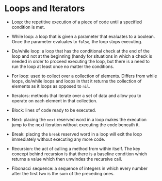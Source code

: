 # Loops and Iterators

* Loop: the repetitive execution of a piece of code until a specified condition is met.
* While loop:  a loop that is given a parameter that evaluates to a boolean.  Once the parameter evaluates to `false`, the loop stops executing.
* Do/while loop:  a loop that has the conditional check at the end of the loop and not at the beginning (handy for situations in which a check is needed in order to proceed executing the loop, but there is a need to run the loop at least once no matter the conditions.
* For loop:  used to collect over a collection of elements.  Differs from while loops, do/while loops and loops in that it returns the collection of elements as it loops as opposed to `nil`.

* Iterators: methods that iterate over a set of data and allow you to operate on each element in that collection.
* Block: lines of code ready to be executed.  
* Next:  placing the `next` reserved word in a loop makes the execution jump to the next iteration without executing the code beneath it.
* Break:  placing the `break` reserved word in a loop will exit the loop immediately without executing any more code.
* Recursion:  the act of calling a method from within itself.  The key concept behind recursion is that there is a baseline condition which returns a value which then unwindes the recursive call.  
* Fibonacci sequence:  a sequence of integers in which every number after the first two is the sum of the preceding ones.
